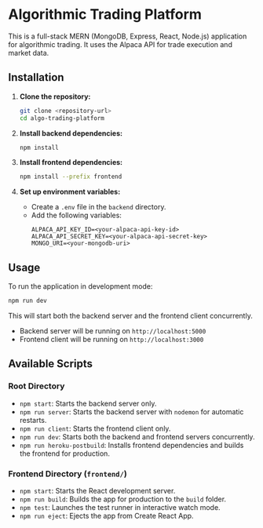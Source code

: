 # Algorithmic Trading Platform

This is a full-stack MERN (MongoDB, Express, React, Node.js) application for algorithmic trading. It uses the Alpaca API for trade execution and market data.

## Installation

1. **Clone the repository:**
   ```bash
   git clone <repository-url>
   cd algo-trading-platform
   ```

2. **Install backend dependencies:**
   ```bash
   npm install
   ```

3. **Install frontend dependencies:**
   ```bash
   npm install --prefix frontend
   ```

4. **Set up environment variables:**
   - Create a `.env` file in the `backend` directory.
   - Add the following variables:
     ```
     ALPACA_API_KEY_ID=<your-alpaca-api-key-id>
     ALPACA_API_SECRET_KEY=<your-alpaca-api-secret-key>
     MONGO_URI=<your-mongodb-uri>
     ```

## Usage

To run the application in development mode:

```bash
npm run dev
```

This will start both the backend server and the frontend client concurrently.

- Backend server will be running on `http://localhost:5000`
- Frontend client will be running on `http://localhost:3000`

## Available Scripts

### Root Directory

- `npm start`: Starts the backend server only.
- `npm run server`: Starts the backend server with `nodemon` for automatic restarts.
- `npm run client`: Starts the frontend client only.
- `npm run dev`: Starts both the backend and frontend servers concurrently.
- `npm run heroku-postbuild`: Installs frontend dependencies and builds the frontend for production.

### Frontend Directory (`frontend/`)

- `npm start`: Starts the React development server.
- `npm run build`: Builds the app for production to the `build` folder.
- `npm test`: Launches the test runner in interactive watch mode.
- `npm run eject`: Ejects the app from Create React App.